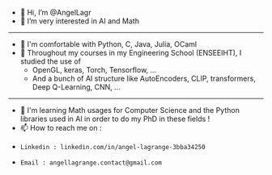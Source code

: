 - 👋 Hi, I’m @AngelLagr
- 👀 I’m very interested in AI and Math
***
- 🌱 I'm comfortable with Python, C, Java, Julia, OCaml
- 📖 Throughout my courses in my Engineering School (ENSEEIHT), I studied the use of
  - OpenGL, keras, Torch, Tensorflow, ...
  - And a bunch of AI structure like AutoEncoders, CLIP, transformers, Deep Q-Learning, CNN, ...
---
- 🤖 I'm learning Math usages for Computer Science and the Python libraries used in AI in order to do my PhD in these fields !
- 📫 How to reach me on :
-     Linkedin : linkedin.com/in/angel-lagrange-3bba34250
-     Email : angellagrange.contact@gmail.com
